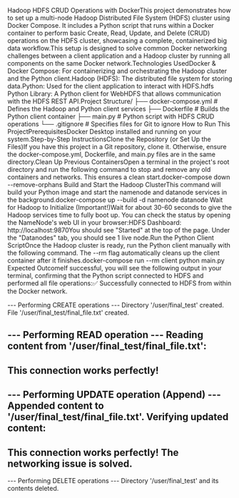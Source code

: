 Hadoop HDFS CRUD Operations with DockerThis project demonstrates how to set up a multi-node Hadoop Distributed File System (HDFS) cluster using Docker Compose. It includes a Python script that runs within a Docker container to perform basic Create, Read, Update, and Delete (CRUD) operations on the HDFS cluster, showcasing a complete, containerized big data workflow.This setup is designed to solve common Docker networking challenges between a client application and a Hadoop cluster by running all components on the same Docker network.Technologies UsedDocker & Docker Compose: For containerizing and orchestrating the Hadoop cluster and the Python client.Hadoop (HDFS): The distributed file system for storing data.Python: Used for the client application to interact with HDFS.hdfs Python Library: A Python client for WebHDFS that allows communication with the HDFS REST API.Project Structure/
├── docker-compose.yml   # Defines the Hadoop and Python client services
├── Dockerfile           # Builds the Python client container
├── main.py              # Python script with HDFS CRUD operations
└── .gitignore           # Specifies files for Git to ignore
How to Run This ProjectPrerequisitesDocker Desktop installed and running on your system.Step-by-Step InstructionsClone the Repository (or Set Up the Files)If you have this project in a Git repository, clone it. Otherwise, ensure the docker-compose.yml, Dockerfile, and main.py files are in the same directory.Clean Up Previous ContainersOpen a terminal in the project's root directory and run the following command to stop and remove any old containers and networks. This ensures a clean start.docker-compose down --remove-orphans
Build and Start the Hadoop ClusterThis command will build your Python image and start the namenode and datanode services in the background.docker-compose up --build -d namenode datanode
Wait for Hadoop to Initialize (Important!)Wait for about 30-60 seconds to give the Hadoop services time to fully boot up. You can check the status by opening the NameNode's web UI in your browser:HDFS Dashboard: http://localhost:9870You should see "Started" at the top of the page. Under the "Datanodes" tab, you should see 1 live node.Run the Python Client ScriptOnce the Hadoop cluster is ready, run the Python client manually with the following command. The --rm flag automatically cleans up the client container after it finishes.docker-compose run --rm client python main.py
Expected OutcomeIf successful, you will see the following output in your terminal, confirming that the Python script connected to HDFS and performed all file operations:✅ Successfully connected to HDFS from within the Docker network.

--- Performing CREATE operations ---
Directory '/user/final_test' created.
File '/user/final_test/final_file.txt' created.

--- Performing READ operation ---
Reading content from '/user/final_test/final_file.txt':
---
This connection works perfectly!
---

--- Performing UPDATE operation (Append) ---
Appended content to '/user/final_test/final_file.txt'.
Verifying updated content:
---
This connection works perfectly!
The networking issue is solved.
---

--- Performing DELETE operations ---
Directory '/user/final_test' and its contents deleted.
